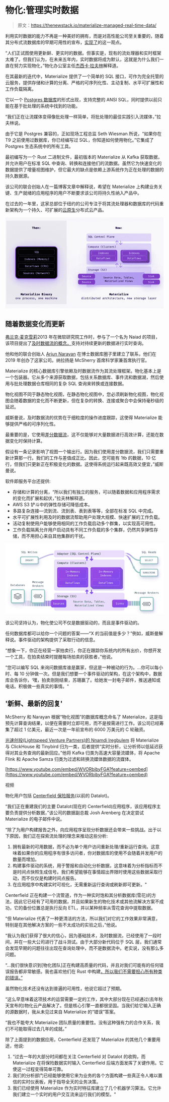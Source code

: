 # 物化:管理实时数据

> 原文：<https://thenewstack.io/materialize-managed-real-time-data/>

利用实时数据的能力不再是一种美好的拥有，而是对高性能公司至关重要的，随着其分布式流数据库的早期可用性的宣布，[实现了](https://materialize.com/)的这一观点。

“人们正试图使用更新鲜、更实时的数据。但事实是，现有的流处理器和实时框架太难了。但我们认为，在未来五年内，实时数据将成为默认，这就是为什么我们一直在努力实现物化，”物化办公室主任[杰西卡·拉夫林](https://www.linkedin.com/in/jessica-laughlin-5133b282/)解释道。

在其最新的迭代中，Materialize 提供了一个简单的 SQL 接口，可作为完全托管的云服务，提供存储和计算的分离、严格的可序列化性、主动复制、水平可扩展性和工作负载隔离。

它以一个 [Postgres 数据库](https://thenewstack.io/the-slow-climb-of-postgres-and-the-value-of-persistence/)的形式出现，支持完整的 ANSI SQL，同时提供以前只能在基于批处理的系统中找到的功能。

“我们正在让流媒体变得像批处理一样简单，将批处理的最佳实践引入流媒体，”拉夫林说。

由于它是 Postgres 兼容的，正如现场工程总监 Seth Wiesman 所说，“如果你在 T9 之前使用过数据库，你已经编写过 SQL，你知道如何使用物化。”它集成了 Postgres 生态系统中的所有工具。

最初编写为一个 Rust 二进制文件，最初版本的 Materialize 从 Kafka 获取数据，并允许用户在标准 SQL 中查询、转换和连接他们的流数据。虽然它为快速变化的数据提供了增量视图维护，但它最大的缺点是依赖上游系统作为正在处理的数据的持久数据源。

该公司的联合创始人在一篇博客文章中解释说，希望在 Materialize 上构建业务关键、生产就绪的应用程序的用户不断要求该公司将持久性纳入产品中。

在过去的一年里，这家总部位于纽约的公司专注于将其流处理器和数据库的代码重新架构为一个持久、可扩展的[云原生](https://materialize.com/blog/materialize-unbundled/)分布式云产品。

![](img/8908a632ddbd40885a38146832a4ca3c.png)

## 随着数据变化而更新

[弗兰克·麦克雪莉](https://github.com/frankmcsherry)2013 年在微软研究院工作时，参与了一个名为 Naiad 的项目，该项目提出了[及时数据流的概念，](https://www.youtube.com/watch?v=yyhMI9r0A9E)支持对持续更新的数据进行实时查询。

他和他的联合创始人 [Arjun Narayan](https://www.linkedin.com/in/arjunravinarayan/) 在博士数据库圈子里建立了联系，他们在 2019 年创办了这家公司。纳拉扬是 McSherry 首席科学家兼首席执行官。

Materialize 的核心数据库引擎依赖及时数据流作为其流处理框架。物化基本上是一个包装器。它从多个来源获取数据，包括关系数据库、事件流和数据湖，然后使用与批处理数据仓库相同的复杂 SQL 查询来转换或连接数据。

物化视图不同于静态物化视图，在静态物化视图中，您必须刷新物化视图，物化视图会随着数据的变化而不断更新，但在复杂的转换、连接或聚合中会保持毫秒级的延迟。

威斯曼说，及时数据流的优势在于细粒度的操作进度跟踪，这使得 Materialize 能够提供严格的可序列化性。

最重要的是，它使用[差分数据流](https://timelydataflow.github.io/differential-dataflow/)，这不仅能够对大量数据进行高效计算，还能在数据变化时保持计算。

假设有一条记录影响了视图一个输出行。因为我们使用差分数据流，我们只需要重新计算那一行。我们的工作与差值成正比。因此，您可能有 1tb 的数据，10 亿行，但我们只更新正在积极变化的数据。这使得系统运行起来既高效又便宜，”威斯曼说。

软件即服务平台还提供:

*   存储和计算的分离，“所以我们有独立的服务，可以随着数据和应用程序需求的变化而扩展和起伏，”拉夫林解释道。
*   AWS S3 铲斗中的弹性存储可降低成本。
*   多路复杂连接—流到流、流到表、表到表等等，全部在标准 SQL 中完成。
*   水平可扩展性利用及时的数据流帮助用户处理大规模、快速扩展的工作负载。
*   活动复制使用户能够使用相同的工作负载启动多个群集，以实现高可用性。
*   工作负载隔离允许用户启动具有不同工作负载的多个集群，仍然共享弹性存储，而不用担心来自其他集群的干扰。

![](img/29b7d123301a58628fff6c278656b28e.png)

该公司坚持认为，物化使公司不仅是数据驱动的，而且是事件驱动的。

任何数据库都可以给你一个问题的答案——“X 的当前值是多少？”例如，威斯曼解释说。事件驱动的架构提供了采取行动的信息。

“想象一下，你正在经营一家拍卖行，你正在跟踪你系统内的所有出价，你想开发一个工具，在拍卖结束时提醒每场拍卖的获胜者，”他说。

“您可以编写 SQL 来询问数据库谁是赢家，但这是一种被动的行为。…你可以每小时、每 10 分钟做一次。但是我们想要一个事件驱动的架构，在这个架构中，数据库会告诉你，‘嘿，拍卖刚刚结束，苏珊赢了。给她发一封电子邮件，推送通知或电话。积极做一些真实的事情。"

## '新鲜、最新的回复'

McSherry 和 Narayan 根据“物化视图”的数据库概念命名了 Materialize，这是指预先计算查询结果，以便在需要时立即可用，而不是按需进行工作。该公司已经筹集了超过 1 亿美元，最近一次是一年前宣布的 6000 万美元的 C 轮融资。

[光速创投(Lightspeed Venture Partners)的 Nnamdi Iregbulem](https://news.crunchbase.com/business/real-time-modern-data-stack/) 将 Materialize 与 ClickHouse 和 Tinybird 归为一类，后者提供“实时分析，让分析师以低延迟获得对其业务查询的最新回应。”他将 Kafka 归类为高速大容量流媒体，将 Apache Flink 和 Apache Samza 归类为过滤和转换流媒体数据的流媒体。

[https://www.youtube.com/embed/WVORbibyFGA?feature=oembed](https://www.youtube.com/embed/WVORbibyFGA?feature=oembed)

视频

物化用户包括 [Centerfield 保险服务](https://www.centerfield.com/insurance/)(以前的 Datalot)。

“我们正在重建我们的主要 Datalot(现在的 Centerfield)应用程序，该应用程序主要负责提供分析数据，”该公司的数据副总裁 Josh Arenberg 在决定尝试 Materialize 的电子邮件中说。

“除了为用户构建报告之外，向应用程序呈现分析数据还会带来一些挑战。出于以下原因，我们正在探索流处理的理念来推动这些分析:

1.  拥有最新的可用数据，而不必为单个用户访问重新处理/重新运行查询。这意味着如果你的应用程序有很多访问者，你对数据库的使用不会随着并发用户的数量而增加。
2.  构建事件驱动的系统，用于警报和自动化分析数据，这意味着为分析指标而不是时间点快照生成信号。我们希望能够在事情超出界限时使用这些数据采取行动，而不仅仅是构建时间点报告。
3.  在应用程序中构建实时可视化，无需重新运行查询或刷新即可更新。"

Centerfield 正在构建一个流管道，作为一种实时饱和其分析数据库(雪花)的方法，因此它已经有了可用的数据，并且如果新生的物化技术或其他流解决方案不成功，它的备份位置总是执行反向 ETL，并以某种频率从雪花查询中提取数据。

“但 Materialize 代表了一种更清洁的方法，所以我们对它的工作效果非常满意，特别是在其他解决方案的一些不太成功的实验之后，”他说。

“我认为我们获得了很大的信心，因为基础技术，及时数据流，已经使用了一段时间，并在一些大公司进行了战斗测试。由于大部分新代码位于 SQL 层，我们通常会发现早期的问题往往出现在查询处理中，而不是数据流中。老实说，没有那么多问题。

“…我们很快意识到[物化团队]正在构建高质量的代码，并且对我们可能有的任何错误报告都非常敏感。我也喜欢他们在 Rust 中构建[，所以我们不需要担心所有种类的错误。”](https://thenewstack.io/microsoft-rust-is-the-industrys-best-chance-at-safe-systems-programming/)

虽然物化技术还没有达到普遍的可用性，他说它超过了预期。

“这么早意味着这项技术的运营需要一定的工作，其中大部分现在已经通过(去年秋天宣布的)物化云产品解决了。但是核心引擎一直都很坚固。当我们给它输入正确的源数据时，我从未见过来自 Materialize 的“错误”答案。

“我也不能夸大 Materialize 团队质量的重要性。没有这种强有力的合作关系，我们不可能取得过去几年的成就。”

除了上面提到的数据应用，Centerfield 还发现了 Materialize 的其他几个重要用途，他说:

1.  “过去一年的大部分时间都在关注 Centerfield 对 Datalot 的收购，而 Materialize 在将保险数据实时输入 Centerfield 后端方面发挥了关键作用。它使这一过程变得简单可靠。
2.  我们的分析部门已经能够使用它来为业务的各个方面构建一些真正令人难以置信的实时仪表板，用于指导全天的业务决策。
3.  我们已经使用 Materialize 作为实时特征库建立了几个机器学习算法。它允许我们建立一个实时的用户交互流来运行我们的模型。"

<svg xmlns:xlink="http://www.w3.org/1999/xlink" viewBox="0 0 68 31" version="1.1"><title>Group</title> <desc>Created with Sketch.</desc></svg>